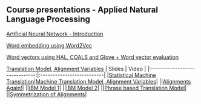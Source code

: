 ## Course presentations -   Applied Natural Language Processing 
[Artificial Neural Network - Introduction](https://github.com/Ramaseshanr/ramaseshanr.github.io/blob/master/ArtificialNeuralNetwork.pdf)

[Word embedding using Word2Vec](https://github.com/Ramaseshanr/ramaseshanr.github.io/blob/master/WordEmbeddingNN.pdf)

[Word vectors using HAL, COALS and Glove +  Word vector evaluation](https://github.com/Ramaseshanr/ramaseshanr.github.io/blob/master/WordVectorsAndEvaluationMethods.pdf)

[Translation Model, Alignment Variables](https://www.youtube.com/watch?v=6lpyJznOPD0)
| Slides                      | Video              |
|:------------------------------:|:--------------------------|
|[Statistical Machine Translation](https://github.com/Ramaseshanr/ramaseshanr.github.io/blob/master/MT.pdf)|[Machine Translation Model, Alignment Variables](https://www.youtube.com/watch?v=6lpyJznOPD0)|
||[Alignments Again!](https://www.youtube.com/watch?v=icemsA06GW8)|
||[IBM Model 1](https://www.youtube.com/watch?v=TyorHxpwt6I)|
||[IBM Model 2](https://www.youtube.com/watch?v=eTjH98rh6qE)|
||[Phrase based Translation Model](https://youtu.be/q9tNeUF3rYA)|
||[Symmetrization of Alignments](https://youtu.be/pmpBUHxT_f8)|
